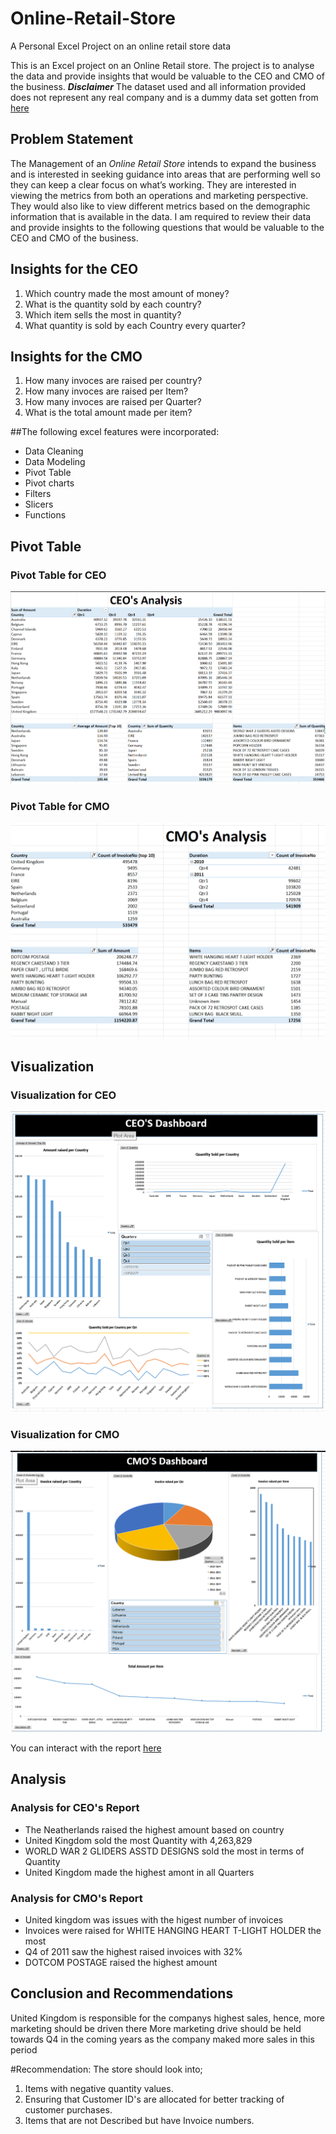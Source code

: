 # Online-Retail-Store
A Personal Excel Project on an online retail store data

This is an Excel project on an Online Retail store.
The project is to analyse the data and provide insights that would be valuable to the CEO and CMO of the business.
**_Disclaimer_** The dataset used and all information provided does not represent any real company and is a dummy data set gotten from [here](https://www.theforage.com/modules/MyXvBcppsW2FkNYCX/cH3hG3rWkTY3MZ4qS?ref=MyWM6uboJHrFWbvTA)

## Problem Statement

The Management of an _Online Retail Store_ intends to expand the business and is interested in seeking guidance into areas that are performing well so they can keep a clear focus on what’s working. They are interested in viewing the metrics from both an operations and marketing perspective. They would also like to view different metrics based on the demographic information that is available in the data.
I am required to review their data and provide insights to the following questions that would be valuable to the CEO and CMO of the business.

## Insights for the CEO
1. Which country made the most amount of money?
2. What is the quantity sold by each country?
3. Which item sells the most in quantity?
4. What quantity is sold by each Country every quarter?

## Insights for the CMO
1. How many invoces are raised per country?
2. How many invoces are raised per Item?
3. How many invoces are raised per Quarter?
4. What is the total amount made per item?

##The following excel features were incorporated:

- Data Cleaning
- Data Modeling
- Pivot Table
- Pivot charts
- Filters
- Slicers
- Functions

## Pivot Table 

### Pivot Table for CEO
![](ceo%20analysis.png)

### Pivot Table for CMO
![](cmo%20analysis.png)

## Visualization

### Visualization for CEO
![](ceo%20dash.png)

### Visualization for CMO
![](cmo%20dash.png)

You can interact with the report [here](https://docs.google.com/spreadsheets/d/1uDwJWgG2xQDlbyC2fRHWxy-mMYessP3A/edit?usp=share_link&ouid=116331836389547790251&rtpof=true&sd=true)

## Analysis

### Analysis for CEO's Report
- The Neatherlands raised the highest amount based on country
- United Kingdom sold the most Quantity with 4,263,829
- WORLD WAR 2 GLIDERS ASSTD DESIGNS sold the most in terms of Quantity
- United Kingdom made the highest amont in all Quarters

### Analysis for CMO's Report
- United kingdom was issues with the higest number of invoices
- Invoices were raised for WHITE HANGING HEART T-LIGHT HOLDER the most
- Q4 of 2011 saw the highest raised invoices with 32%
- DOTCOM POSTAGE raised the highest amount

## Conclusion and Recommendations
United Kingdom is responsible for the companys highest sales, hence, more marketing should be driven there
More marketing drive should be held towards Q4 in the coming years as the company maked more sales in this period 

#Recommendation: The store should look into;
1. Items with negative quantity values. 
2. Ensuring that Customer ID's are allocated for better tracking of customer purchases.
3. Items that are not Described but have Invoice numbers.

